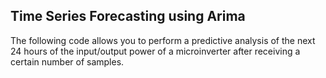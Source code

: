 ## Time Series Forecasting using Arima

The following code allows you to perform a predictive analysis of the next 24 hours of the input/output power of a microinverter after receiving a certain number of samples.